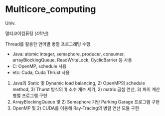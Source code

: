 # Multicore_computing
Univ.

멀티코어컴퓨팅 (4학년)

Thread를 활용한 언어별 병렬 프로그래밍 수행

- Java: atomic integer, semaphore, producer, consumer, arrayBlockingQueue, ReadWriteLock, CyclicBarrier 등 사용
- C: OpenMP, schedule 사용
- etc: Cuda, Cuda Thrust 사용
1) Java의 Static 및 Dynamic load balancing, 2) OpenMP의 schedule method, 3) Thurst 방식의 1) 소수 개수 세기, 2) matrix 곱셈 연산, 3) 파이 계산 병렬 프로그램 구현
1) ArrayBlockingQueue 및 2) Semaphore 기반 Parking Garage 프로그램 구현
1) OpenMP 및 2) CUDA를 이용해 Ray-Tracing의 병렬 연산 모듈 구현

